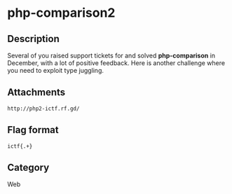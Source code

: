 # php-comparison2

## Description

Several of you raised support tickets for and solved **php-comparison** in December, with a lot of positive feedback. Here is another challenge where you need to exploit type juggling.

## Attachments
 
`http://php2-ictf.rf.gd/`

## Flag format

`ictf{.+}`

## Category

Web
